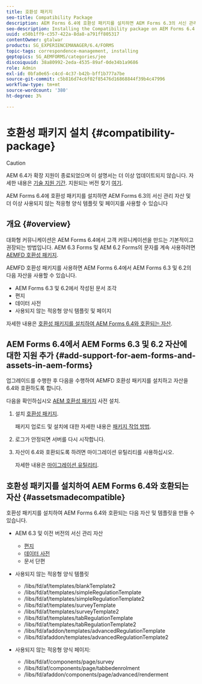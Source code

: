 ```yaml
---
title: 호환성 패키지
seo-title: Compatibility Package
description: AEM Forms 6.4에 호환성 패키지를 설치하면 AEM Forms 6.3의 서신 관리 자산 및 더 이상 사용되지 않는 적응형 양식 템플릿 및 페이지를 사용할 수 있습니다
seo-description: Installing the Compatibility package on AEM Forms 6.4 allows you to use the Correspondence Management assets from AEM Forms 6.3 and deprecated adaptive forms templates and pages
uuid: e50b1ff9-c357-422a-8da8-a791ff805317
contentOwner: gtalwar
products: SG_EXPERIENCEMANAGER/6.4/FORMS
topic-tags: correspondence-management, installing
geptopics: SG_AEMFORMS/categories/jee
discoiquuid: 38a80992-2eda-4535-89af-0de34b1a9686
role: Admin
exl-id: 0bfa0e65-c4cd-4c37-b42b-bff1b777a7be
source-git-commit: c5b816d74c6f02f85476d16868844f39b4c47996
workflow-type: tm+mt
source-wordcount: '380'
ht-degree: 3%

---
```


# 호환성 패키지 설치 {#compatibility-package}

>[!CAUTION]
>
>AEM 6.4가 확장 지원이 종료되었으며 이 설명서는 더 이상 업데이트되지 않습니다. 자세한 내용은 [기술 지원 기간](https://helpx.adobe.com/kr/support/programs/eol-matrix.html). 지원되는 버전 찾기 [여기](https://experienceleague.adobe.com/docs/).

AEM Forms 6.4에 호환성 패키지를 설치하면 AEM Forms 6.3의 서신 관리 자산 및 더 이상 사용되지 않는 적응형 양식 템플릿 및 페이지를 사용할 수 있습니다

## 개요 {#overview}

대화형 커뮤니케이션은 AEM Forms 6.4에서 고객 커뮤니케이션을 만드는 기본적이고 권장되는 방법입니다. AEM 6.3 Forms 및 AEM 6.2 Forms의 문자를 계속 사용하려면 [AEMFD 호환성 패키지](https://experienceleague.adobe.com/docs/experience-manager-release-information/aem-release-updates/forms-updates/aem-forms-releases.html).

AEMFD 호환성 패키지를 사용하면 AEM Forms 6.4에서 AEM Forms 6.3 및 6.2의 다음 자산을 사용할 수 있습니다.

* AEM Forms 6.3 및 6.2에서 작성된 문서 조각
* 편지
* 데이터 사전
* 사용되지 않는 적응형 양식 템플릿 및 페이지

자세한 내용은 [호환성 패키지를 설치하여 AEM Forms 6.4와 호환되는 자산](/help/forms/using/compatibility-package.md#assetsmadecompatible).

## AEM Forms 6.4에서 AEM Forms 6.3 및 6.2 자산에 대한 지원 추가 {#add-support-for-aem-forms-and-assets-in-aem-forms}

업그레이드를 수행한 후 다음을 수행하여 AEMFD 호환성 패키지를 설치하고 자산을 6.4와 호환하도록 합니다.

다음을 확인하십시오 [AEM 호환성 패키지](/help/sites-deploying/backward-compatibility.md) 사전 설치.

1. 설치 [호환성 패키지](https://experienceleague.adobe.com/docs/experience-manager-release-information/aem-release-updates/forms-updates/aem-forms-releases.html).

   패키지 업로드 및 설치에 대한 자세한 내용은 [패키지 작업 방법](/help/sites-administering/package-manager.md).

1. 로그가 안정되면 서버를 다시 시작합니다.
1. 자산이 6.4와 호환되도록 하려면 마이그레이션 유틸리티를 사용하십시오.

   자세한 내용은 [마이그레이션 유틸리티](/help/forms/using/migration-utility.md).

## 호환성 패키지를 설치하여 AEM Forms 6.4와 호환되는 자산 {#assetsmadecompatible}

호환성 패키지를 설치하여 AEM Forms 6.4와 호환되는 다음 자산 및 템플릿을 만들 수 있습니다.

* AEM 6.3 및 이전 버전의 서신 관리 자산

   * [편지](/help/forms/using/create-letter.md)
   * [데이터 사전](/help/forms/using/data-dictionary.md)
   * 문서 단편

* 사용되지 않는 적응형 양식 템플릿

   * /libs/fd/af/templates/blankTemplate2
   * /libs/fd/af/templates/simpleRegulationTemplate
   * /libs/fd/af/templates/simpleRegulationTemplate2
   * /libs/fd/af/templates/surveyTemplate
   * /libs/fd/af/templates/surveyTemplate2
   * /libs/fd/af/templates/tabRegulationTemplate
   * /libs/fd/af/templates/tabRegulationTemplate2
   * /libs/fd/afaddon/templates/advancedRegulationTemplate
   * /libs/fd/afaddon/templates/advancedRegulationTemplate2

* 사용되지 않는 적응형 양식 페이지:

   * /libs/fd/af/components/page/survey
   * /libs/fd/af/components/page/tabbedenrolment
   * /libs/fd/afaddon/components/page/advanced/renderment
